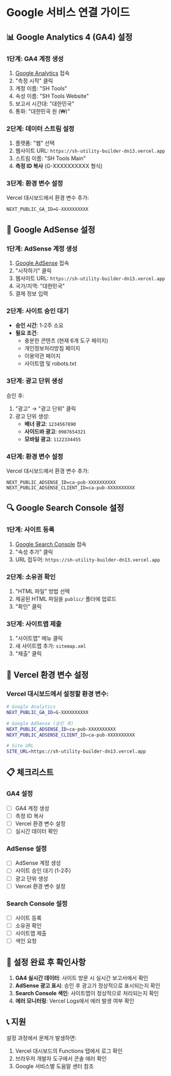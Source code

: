 # Google 서비스 연결 가이드

## 📊 Google Analytics 4 (GA4) 설정

### 1단계: GA4 계정 생성
1. [Google Analytics](https://analytics.google.com/) 접속
2. "측정 시작" 클릭
3. 계정 이름: "SH Tools"
4. 속성 이름: "SH Tools Website"
5. 보고서 시간대: "대한민국"
6. 통화: "대한민국 원 (₩)"

### 2단계: 데이터 스트림 설정
1. 플랫폼: "웹" 선택
2. 웹사이트 URL: `https://sh-utility-builder-dn13.vercel.app`
3. 스트림 이름: "SH Tools Main"
4. **측정 ID 복사** (G-XXXXXXXXXX 형식)

### 3단계: 환경 변수 설정
Vercel 대시보드에서 환경 변수 추가:
```
NEXT_PUBLIC_GA_ID=G-XXXXXXXXXX
```

## 🎯 Google AdSense 설정

### 1단계: AdSense 계정 생성
1. [Google AdSense](https://www.google.com/adsense/) 접속
2. "시작하기" 클릭
3. 웹사이트 URL: `https://sh-utility-builder-dn13.vercel.app`
4. 국가/지역: "대한민국"
5. 결제 정보 입력

### 2단계: 사이트 승인 대기
- **승인 시간**: 1-2주 소요
- **필요 조건**:
  - 충분한 콘텐츠 (현재 6개 도구 페이지)
  - 개인정보처리방침 페이지
  - 이용약관 페이지
  - 사이트맵 및 robots.txt

### 3단계: 광고 단위 생성
승인 후:
1. "광고" → "광고 단위" 클릭
2. 광고 단위 생성:
   - **배너 광고**: `1234567890`
   - **사이드바 광고**: `0987654321`
   - **모바일 광고**: `1122334455`

### 4단계: 환경 변수 설정
Vercel 대시보드에서 환경 변수 추가:
```
NEXT_PUBLIC_ADSENSE_ID=ca-pub-XXXXXXXXXX
NEXT_PUBLIC_ADSENSE_CLIENT_ID=ca-pub-XXXXXXXXXX
```

## 🔍 Google Search Console 설정

### 1단계: 사이트 등록
1. [Google Search Console](https://search.google.com/search-console/) 접속
2. "속성 추가" 클릭
3. URL 접두어: `https://sh-utility-builder-dn13.vercel.app`

### 2단계: 소유권 확인
1. "HTML 파일" 방법 선택
2. 제공된 HTML 파일을 `public/` 폴더에 업로드
3. "확인" 클릭

### 3단계: 사이트맵 제출
1. "사이트맵" 메뉴 클릭
2. 새 사이트맵 추가: `sitemap.xml`
3. "제출" 클릭

## 🚀 Vercel 환경 변수 설정

### Vercel 대시보드에서 설정할 환경 변수:
```bash
# Google Analytics
NEXT_PUBLIC_GA_ID=G-XXXXXXXXXX

# Google AdSense (승인 후)
NEXT_PUBLIC_ADSENSE_ID=ca-pub-XXXXXXXXXX
NEXT_PUBLIC_ADSENSE_CLIENT_ID=ca-pub-XXXXXXXXXX

# Site URL
SITE_URL=https://sh-utility-builder-dn13.vercel.app
```

## 📋 체크리스트

### GA4 설정
- [ ] GA4 계정 생성
- [ ] 측정 ID 복사
- [ ] Vercel 환경 변수 설정
- [ ] 실시간 데이터 확인

### AdSense 설정
- [ ] AdSense 계정 생성
- [ ] 사이트 승인 대기 (1-2주)
- [ ] 광고 단위 생성
- [ ] Vercel 환경 변수 설정

### Search Console 설정
- [ ] 사이트 등록
- [ ] 소유권 확인
- [ ] 사이트맵 제출
- [ ] 색인 요청

## 🔧 설정 완료 후 확인사항

1. **GA4 실시간 데이터**: 사이트 방문 시 실시간 보고서에서 확인
2. **AdSense 광고 표시**: 승인 후 광고가 정상적으로 표시되는지 확인
3. **Search Console 색인**: 사이트맵이 정상적으로 처리되는지 확인
4. **에러 모니터링**: Vercel Logs에서 에러 발생 여부 확인

## 📞 지원

설정 과정에서 문제가 발생하면:
1. Vercel 대시보드의 Functions 탭에서 로그 확인
2. 브라우저 개발자 도구에서 콘솔 에러 확인
3. Google 서비스별 도움말 센터 참조
